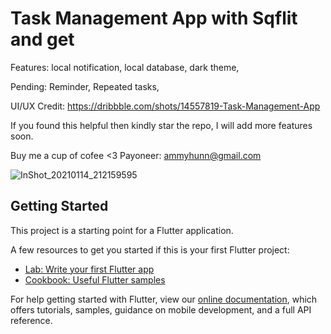 # Task Management App with Sqflit and get
Features:
local notification,
local database,
dark theme,

Pending:
Reminder,
Repeated tasks,

UI/UX Credit:
https://dribbble.com/shots/14557819-Task-Management-App

If you found this helpful then kindly star the repo, I will add more features soon.

Buy me a cup of cofee <3
Payoneer: ammyhunn@gmail.com

![InShot_20210114_212159595](https://user-images.githubusercontent.com/48145486/104619268-7b21a480-56af-11eb-808d-4b96afc58c43.jpg)


## Getting Started

This project is a starting point for a Flutter application.

A few resources to get you started if this is your first Flutter project:

- [Lab: Write your first Flutter app](https://flutter.dev/docs/get-started/codelab)
- [Cookbook: Useful Flutter samples](https://flutter.dev/docs/cookbook)

For help getting started with Flutter, view our
[online documentation](https://flutter.dev/docs), which offers tutorials,
samples, guidance on mobile development, and a full API reference.
